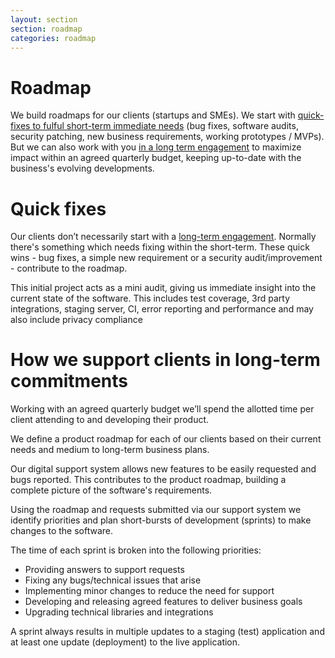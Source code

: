 ```yaml
---
layout: section
section: roadmap
categories: roadmap
---
```


# Roadmap

We build roadmaps for our clients (startups and SMEs). We start with [quick-fixes to fulful short-term immediate needs](#quick_fixes) (bug fixes, software audits, security patching, new business requirements, working prototypes / MVPs). But we can also work with you [in a long term engagement](#long_term) to maximize impact within an agreed quarterly budget, keeping up-to-date with the business's evolving developments.

# <a name="quick_fixes">Quick fixes</a>

Our clients don’t necessarily start with a [long-term engagement](#long_term). Normally there's something which needs fixing within the short-term. These quick wins - bug fixes, a simple new requirement or a security audit/improvement - contribute to the roadmap.

This initial project acts as a mini audit, giving us immediate insight into the current state of the software. This includes test coverage, 3rd party integrations, staging server, CI, error reporting and performance and may also include privacy compliance 

# <a name="long_term">How we support clients in long-term commitments</a>

Working with an agreed quarterly budget we’ll spend the allotted time per client attending to and developing their product.

We define a product roadmap for each of our clients based on their current needs and medium to long-term business plans.

Our digital support system allows new features to be easily requested and bugs reported. This contributes to the product roadmap, building a complete picture of the software's requirements.

Using the roadmap and requests submitted via our support system we identify priorities and plan short-bursts of development (sprints) to make changes to the software.

The time of each sprint is broken into the following priorities:

* Providing answers to support requests
* Fixing any bugs/technical issues that arise
* Implementing minor changes to reduce the need for support
* Developing and releasing agreed features to deliver business goals
* Upgrading technical libraries and integrations

A sprint always results in multiple updates to a staging (test) application and at least one update (deployment) to the live application.
